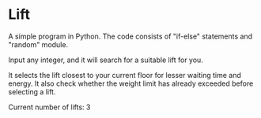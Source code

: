 # Lift
A simple program in Python.
The code consists of "if-else" statements and "random" module.

Input any integer, and it will search for a suitable lift for you.

It selects the lift closest to your current floor for lesser waiting time and energy.
It also check whether the weight limit has already exceeded before selecting a lift.

Current number of lifts: 3
